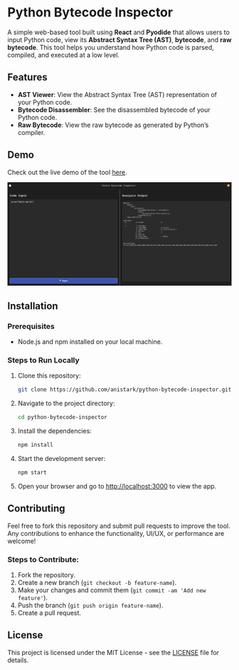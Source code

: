 # Python Bytecode Inspector

A simple web-based tool built using **React** and **Pyodide** that allows users to input Python code, view its **Abstract Syntax Tree (AST)**, **bytecode**, and **raw bytecode**. This tool helps you understand how Python code is parsed, compiled, and executed at a low level.

## Features

- **AST Viewer**: View the Abstract Syntax Tree (AST) representation of your Python code.
- **Bytecode Disassembler**: See the disassembled bytecode of your Python code.
- **Raw Bytecode**: View the raw bytecode as generated by Python’s compiler.

## Demo

Check out the live demo of the tool [here](https://anistark.github.io/python-bytecode-inspector).

![Screenshot of Python Bytecode Inspector](public/screenshot.png)

## Installation

### Prerequisites

- Node.js and npm installed on your local machine.

### Steps to Run Locally

1. Clone this repository:
   ```bash
   git clone https://github.com/anistark/python-bytecode-inspector.git
   ```

2. Navigate to the project directory:
   ```bash
   cd python-bytecode-inspector
   ```

3. Install the dependencies:
   ```bash
   npm install
   ```

4. Start the development server:
   ```bash
   npm start
   ```

5. Open your browser and go to [http://localhost:3000](http://localhost:3000) to view the app.

## Contributing

Feel free to fork this repository and submit pull requests to improve the tool. Any contributions to enhance the functionality, UI/UX, or performance are welcome!

### Steps to Contribute:
1. Fork the repository.
2. Create a new branch (`git checkout -b feature-name`).
3. Make your changes and commit them (`git commit -am 'Add new feature'`).
4. Push the branch (`git push origin feature-name`).
5. Create a pull request.

## License

This project is licensed under the MIT License - see the [LICENSE](LICENSE) file for details.
